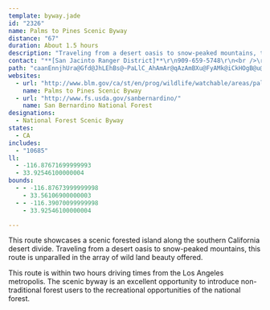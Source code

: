 ```yaml
---
template: byway.jade
id: "2326"
name: Palms to Pines Scenic Byway
distance: "67"
duration: About 1.5 hours
description: "Traveling from a desert oasis to snow-peaked mountains, this route is unparalleled in the array of wild beauty offered."
contact: "**[San Jacinto Ranger District]**\r\n909-659-5748\r\n<br />\r\n"
path: "caanEnnjhUra@Gfd@JhLEhBs@~PaLlC_AhAmAr@qAzAmBXu@FyAMk@iCkHOgB@u@VkA`A{CxAkCFe@C{AoAeEEm@DqAh@gBXeDz@mDBm@O{BHkANe@^e@|CmB~BsG\\uCPe@XYv@SZ@|C|@t@Eb@WhAyBXa@dByA|@iBtBmCn@{AVkAl@eAfASvARd@Vr@dANlBCr@Ip@[dAy@r@wDZ_@PiA`Ai@|Ay@|Eu@xBy@pAi@xAStAn@dJE`C_BzE?rD}BjLBt@d@bAvBfAp@dAVhANhC`@r@bAl@lADb@Kz@{@h@kAZsABqBc@gAcA}@iAOuAFu@Yo@eAI{@Dq@x@mBx@wAnAoDl@s@dBeAl@mATqAUcE?_BX_Bn@kAhBsAhDs@bAm@dA_@v@QdB?vC_AlBM`Dx@jB?t@RTPb@l@J^h@fEbA`BxA~@l@PdA?|@W~@a@nAeBlAmFb@mAdBgDTgAAw@]s@SYuBmA_@}@Eo@Dq@^wAP{AAeBU{CDs@x@kAdAg@vACbC[~@l@X`@Nh@?r@iAhGDjBNr@Zp@t@h@`AN^CrCuA|AY|BQv@s@p@}@To@IsEHkATyAbAoBn@o@lF{CnByAfAmAlBsA~Aw@h@m@b@yB@aAKcCh@qEc@eD?}ArCqKzEyJtAgBxAk@bAMzJc@dC[b@MbCiBfHwGjAq@hAGpATjBhBhAf@l@DhAM|DwBvGs@lBs@nA}@bAgA~BgDlAmAxCqAhASrC?xARrB~@fJnFdAHlAIbA]x@u@nEoHdJcKbCeDh@gAxAqEr@{@rDqBrAgB~A{Cl@w@xBgBZk@Xm@Nq@HaBI_BFqAJs@X{@n@eAhDmBt@}@Vi@JsA[wDCkBLuAZy@~@_AlAYt@Er@SX]n@yAhBuGXg@d@_@rAc@nCH|AYd@w@Vo@t@eHXyAdA_C|@k@|F{BX[n@qANw@XiCn@yAbAq@nBa@x@w@`@sAFmAy@eCK_ADaATs@v@y@~@WdAFnChB`@FxAYdAyA|@{Ct@s@x@]hCg@tAkAl@sAd@aBzE}\\rA_E|IcPfIoMr@q@xAs@|@Md@CvFd@nBElBg@fFsBxR{Ij@Mh@Il@JtCfAlAK|@m@Zg@~@yCNmELs@d@sArBsC~AsDfBsA`BQv@J^L|D|Dn@\\xANhAWb@S~AwAr@a@rASbB@xAOn@WnA{@|CwChAg@d@@~Ad@zBdAjA^rAJrXgH~@_@bAy@bAkAx@gBt@_C\\_Es@gOBi@PkAbA{Ar@]|@MzBl@bAJr@?zO_F~@s@|AaBfE}BfAgBFg@BkAYsC@aBLi@rAiCXeANaCIcAY{@cEuIkK_SSu@KaA?eA^qBh@eBR}Bc@yBc@}@SeADoA`@mAx@}@xAy@~@qAn@{ARmAT{EXqArDuHnAcEHi@HyD^gGr@sCDmA]aGQ_IcAsBgBs@eDs@iBy@g@qAKmAT_CdAaBfDyB`Cg@j@]|AaC\\KzD]|@g@h@aAJk@?kAQgA}@eBmCyCuAsBcB_Au@y@Wu@C}@Ls@h@s@^M^?x@PvBnCxB`BzA|Bv@t@~Ad@`Fh@^T^l@d@dBlB~AZf@Fj@m@`CKbAD`Hd@~BhAfBLx@v@fCf@x@b@\\t@RbB]hABh@Z~BvDr@n@~@d@rA^xBL|@[`@_@nAeBlA{@x@K~@RlBlAdAb@h@FR?dAe@n@w@\\aAXmEJeAX{@\\k@hDaDrA_BbByAb@m@lI}QPq@Hy@Ag@YwAcAmB_@yAIaBD}@XuA|@iB|BaCn@_A^{@h@sAt@qCh@uDZs@r@u@t@AhA~@zB`HdBtDtAdBx@j@jBd@fEf@`@PVl@t@^bFxArARnBE~BYfD^rASrC{@lBF~A]~@e@fAwAt@iBhA{D^s@t@g@pAYhR@~Ap@hC^lA^nCfBrA?b@QxE_DxAs@|Bs@d@[x@eB\\gD^qAp@y@v@]r@BfHdD^Ln@DxAS|Aw@~BuBj@]v@KhBJtAr@bArAXpAHt@PpDXx@^Zv@PnAMh@q@Nm@Bq@E{@]aAmE_Jm@aA_BwAgDkAq@_@}@gAk@sAM_BBu@fB_KZaD?g@_@kBi@eAqKoMgAkCOoAHeBR_AnBaFXgBHoAYaDIuCHwAd@eAb@m@xBgB^g@^_Ar@mC~CsCb@}@\\uANcEJa@b@y@tAa@rCWbCApAr@nA`BtAj@xC_Ar@E|@PxArAjBtBl@~@vAdFj@bDnDlFvBNfFk@z@Dr@TpAjAf@lA^b@vAlAfMlM`E`DdC`Bf@BZKl@q@?u@UoACu@HmA^cA|BiB~FkGrAaAhA]zB?~J|Ab@Ir@i@d@Ob@Jh@v@[tDJv@h@z@d@PxALfDJrBr@~@v@rAzAdAlBnB|@|A`B^Xl@DjAw@x@Gd@Rx@jAr@XlB^|B?xDfAhAP|@Y^y@?qAU{@MiAXoAn@sADw@Gy@s@kB?{@d@yAx@eB|@yC^a@p@K`GjAbCrAx@Er@_@T_@Nm@`@wE?o@]}BJoAVe@ZY|AKj@Wb@o@^_Cf@a@f@@|B~AbDDXPnAtAnAdAvAd@h@Z~AvC|CzBhCvBvFtGP`AKx@_@j@oA`AYb@If@Bx@h@~CDz@W|AaAxAOr@N`C`@x@l@R`ABb@KvAeAbCoCh@_@n@UpAA|AX`B?dBaAvBe@tB{FrAqBDq@e@{C?m@Bq@N{@^c@rAu@d@i@XmAToEhA}CzBuE`@g@tK_HrGmEvW}RvE{EbBqB|DsKhAwBbIeHfDgD~@yAf@_AnC_IXaAd@mEXqAt@mA~ByA`@g@j@wARgAjAaKv@oLXmBbCaLjBkGlEuL|@aBvCuDzByBvCeBfFoEjFyC`A_AvDwGhEmC|@{@hBsCpKoS~Pab@bBqDrC{DbDeCfDgBdf@_MhC_AfEcCt|@au@ll@qt@|}@{p@tL_In\\iR|EkD`j@{e@~VeTjI_IlDmChl@{f@zx@{x@|IoI~G}FfDiBpF_CdO{FveAsf@rGsEvHoHrEkF|BmE|AgCxFmOnOad@bDeLfMqt@VaCJyABsBMeBu@uDyAyCo@_Ay@y@gCkBq@y@m@uAUwCNaCb@mAxEgKx@sDHqCc@md@RgF~AkR|B{_@H}IIeGw@gFiIiS}B{DkBgBeH_KsAsCsAgFoAcIiAeDcDuGcBgCqDkDkByBWg@e@_CB_Cd@sEBeBCgB_BoOUmAqAaD[eBI_DRuBT}@Xy@pAyBpDuCjFyB^e@l@sAl@sCNeB?aBu@yBsBqDYaAOaBHyBn@kGB_EIoHi@oDYw@uAaCi@yAO}@IcCg@kEeAiGsBeEgMoS_@kAQaBBsBt@mEFkAGmA[yAmA_B_DqMyFgJ]cBUcHq@yBg@_Ai@g@cBy@oAkAi@mAwByH[eCOsDJqDl@qE?aAMwAOy@_CiFqDwGQ{@MeBLyClAkO@eEO_Cs@mEkYurAoC}TUkEh@mE?gCO_By@gCg@yB?eBbAmCh@y@b@aB|Fc_@lBcJ?sDi@aDaA}BqA}Bq@wBm@mKg@iEi@wBsCgGyCoD}HuG_Ac@gAGoCD{AYq@_@uA}A{BgA}]oKmDy@uG_@aCF{Hr@_AEg@MuAaAeFeJuA{@mASeB?mFZuAX_E~CkAd@sADsB]eAs@sAmBSgCJgDKsC_@wAYg@w@_Ag@Y_Bc@mDG}Bg@kAk@oCmByAk@uBAy@RgBjAeAXeA?kB]kGeCuAu@eCaFgC}BoBu@_B_@mGYmB_@iA}@mAuAu@}BUoBBmEQcAe@cA_BkBaBmCq@}Am@yAuAoGq@kBq@o@u@WmSa@aDw@cEmBe@MwA?eBZy@h@wBrC_Ar@eATmB?}@[aBmAs@YyAQsB?oAM}Ae@eBkAgDyC}EmC}EqByB{AqDsDcAYyA?aHtBsEB{DdBwA?gDmAk@K}A@cBj@_AlAOdANfBn@dAjDpCjBlBrA`BxApC~@hCbB`GXrBHlACdAm@xAuAp@uAKaBmAoCkCsIuHs@aAO_@y@yF}@aCe@s@i@i@}CyBi@o@K_@OeBTmAhAgBJe@EwCXmB~AgBTm@VeCZeA`CuCn@sADw@Oy@]m@u@e@y@K_@Fs@n@a@lA?~@JfAEdAM`@iH~LiAzBaErJ[Xi@XiBd@c@Tu@~@]|@YrCOd@k@h@y@VYAs@[]]Qo@Em@JmATg@dCkBz@yA^sB^eELg@d@_AbBaB^m@XoAD_Ao@cG]wAe@{@{@e@g@Gu@@y@b@YTa@~@QlARzDIbA]lAa@j@m@X[LaDPa@P_@\\Yh@OfA?zCa@dAm@j@_AJ}@WWSa@mACq@NaA\\w@`AeAVa@ZkABi@GiAQi@e@k@aA_@sADm@^w@hAoAdDg@j@w@`@iABeJk@_AR_Aj@w@zA_@jCU~@}CtDo@~AMf@KbBBfEYzAo@dA]XmB~@i@d@g@z@aC~Gk@p@eBnAiJvFgCz@oCJsAEiBYiEgAuVkHQ[eeGceByASsA?oA^cCdA"
websites: 
  - url: "http://www.blm.gov/ca/st/en/prog/wildlife/watchable/areas/palmpine.html"
    name: Palms to Pines Scenic Byway
  - url: "http://www.fs.usda.gov/sanbernardino/"
    name: San Bernardino National Forest
designations: 
  - National Forest Scenic Byway
states: 
  - CA
includes: 
  - "10685"
ll: 
  - -116.87671699999993
  - 33.92546100000004
bounds: 
  - - -116.87673999999998
    - 33.56106900000003
  - - -116.39070099999998
    - 33.92546100000004

---
```


<p>This route showcases a scenic forested island along the southern California desert divide.  Traveling from a desert oasis to snow-peaked mountains, this route is unparalled in the array of wild land beauty offered.</p><p>This route is within two hours driving times from the Los Angeles metropolis.  The scenic byway is an excellent opportunity to introduce non-traditional forest users to the recreational opportunities of the national forest.</p> 
